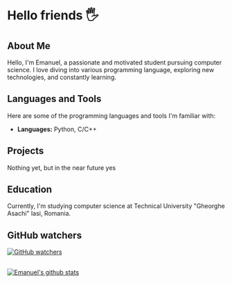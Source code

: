 # Hello friends 🖐️

## About Me
Hello, I'm Emanuel, a passionate and motivated student pursuing computer science. I love diving into various programming language, exploring new technologies, and constantly learning.

## Languages and Tools
Here are some of the programming languages and tools I'm familiar with:
- **Languages:** Python, C/C++

## Projects
Nothing yet, but in the near future yes

## Education
Currently, I'm studying computer science at Technical University "Gheorghe Asachi" Iasi, Romania.

## GitHub watchers
[![GitHub watchers](https://img.shields.io/github/watchers/manuleague/manuleague.js.svg?style=social&label=Watch&maxAge=2592000)](https://GitHub.com/manuleague/manuleague.js/watchers/)

## 
[![Emanuel's github stats](https://github-readme-stats.vercel.app/api?username=Naereen&theme=blue-green)](https://github.com/anuraghazra/github-readme-stats)
